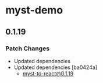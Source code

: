 # myst-demo

## 0.1.19

### Patch Changes

- Updated dependencies
- Updated dependencies [ba0424a]
  - myst-to-react@0.1.19
